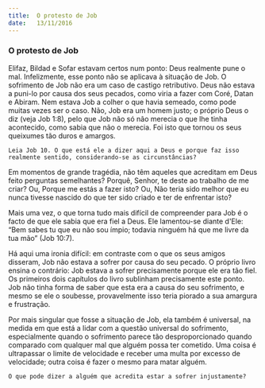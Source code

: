 ```yaml
---
title:  O protesto de Job
date:   13/11/2016
---
```


### O protesto de Job

Elifaz, Bildad e Sofar estavam certos num ponto: Deus realmente pune o mal. Infelizmente, esse ponto não se aplicava à situação de Job. O sofrimento de Job não era um caso de castigo retributivo. Deus não estava a puni-lo por causa dos seus pecados, como viria a fazer com Coré, Datan e Abiram. Nem estava Job a colher o que havia semeado, como pode muitas vezes ser o caso. Não, Job era um homem justo; o próprio Deus o diz (veja Job 1:8), pelo que Job não só não merecia o que lhe tinha acontecido, como sabia que não o merecia. Foi isto que tornou os seus queixumes tão duros e amargos.

 
`Leia Job 10. O que está ele a dizer aqui a Deus e porque faz isso realmente sentido, considerando-se as circunstâncias?`

Em momentos de grande tragédia, não têm aqueles que acreditam em Deus feito perguntas semelhantes? Porquê, Senhor, te deste ao trabalho de me criar? Ou, Porque me estás a fazer isto? Ou, Não teria sido melhor que eu nunca tivesse nascido do que ter sido criado e ter de enfrentar isto?

Mais uma vez, o que torna tudo mais difícil de compreender para Job é o facto de que ele sabia que era fiel a Deus. Ele lamentou-se diante d'Ele: “Bem sabes tu que eu não sou ímpio; todavia ninguém há que me livre da tua mão” (Job 10:7).

Há aqui uma ironia difícil: em contraste com o que os seus amigos disseram, Job não estava a sofrer por causa do seu pecado. O próprio livro ensina o contrário: Job estava a sofrer precisamente porque ele era tão fiel. Os primeiros dois capítulos do livro sublinham precisamente este ponto. Job não tinha forma de saber que esta era a causa do seu sofrimento, e mesmo se ele o soubesse, provavelmente isso teria piorado a sua amargura e frustração.

Por mais singular que fosse a situação de Job, ela também é universal, na medida em que está a lidar com a questão universal do sofrimento, especialmente quando o sofrimento parece tão desproporcionado quando comparado com qualquer mal que alguém possa ter cometido. Uma coisa é ultrapassar o limite de velocidade e receber uma multa por excesso de velocidade; outra coisa é fazer o mesmo para matar alguém.

`O que pode dizer a alguém que acredita estar a sofrer injustamente?`